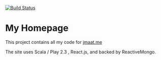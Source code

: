 [![Build Status](https://travis-ci.org/jxm262/Jmaat.svg?branch=master)](https://travis-ci.org/jxm262/Jmaat)

My Homepage
=====================================

This project contains all my code for [jmaat.me](http://jmaat.me)
  
  
The site uses Scala / Play 2.3 , React.js, and backed by ReactiveMongo.
  
